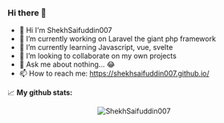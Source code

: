 ### Hi there 👋


- 👋 Hi I'm ShekhSaifuddin007
- 🔭 I’m currently working on Laravel the giant php framework
- 🌱 I’m currently learning Javascript, vue, svelte
- 👯 I’m looking to collaborate on my own projects
- 💬 Ask me about nothing... 😂
- 📫 How to reach me: https://shekhsaifuddin007.github.io/


📈 **My github stats:**

 <p align="center"> 
    <img src="https://github-readme-stats.vercel.app/api?username=shekhsaifuddin007&include_all_commits=true&show_icons=true&theme=gotham" alt="ShekhSaifuddin007" />
 </p>
